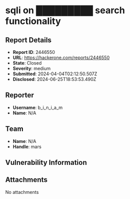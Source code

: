 # sqli on █████████ search functionality

## Report Details
- **Report ID**: 2446550
- **URL**: https://hackerone.com/reports/2446550
- **State**: Closed
- **Severity**: medium
- **Submitted**: 2024-04-04T02:12:50.507Z
- **Disclosed**: 2024-06-25T18:53:53.490Z

## Reporter
- **Username**: b_i_n_i_a_m
- **Name**: N/A

## Team
- **Name**: N/A
- **Handle**: mars

## Vulnerability Information


## Attachments
No attachments
